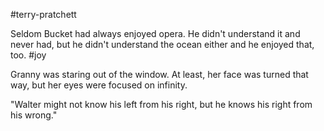 #terry-pratchett 

Seldom Bucket had always enjoyed opera. He didn't understand it and never had, but he didn't understand the ocean either and he enjoyed that, too.
#joy 

Granny was staring out of the window. At least, her face was turned that way, but her eyes were focused on infinity.

"Walter might not know his left from his right, but he knows his right from his wrong."
